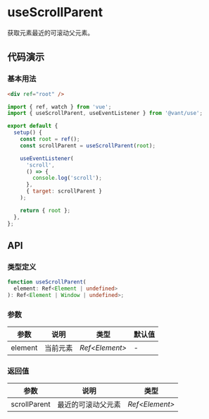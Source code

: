 # useScrollParent

获取元素最近的可滚动父元素。

## 代码演示

### 基本用法

```html
<div ref="root" />
```

```js
import { ref, watch } from 'vue';
import { useScrollParent, useEventListener } from '@vant/use';

export default {
  setup() {
    const root = ref();
    const scrollParent = useScrollParent(root);

    useEventListener(
      'scroll',
      () => {
        console.log('scroll');
      },
      { target: scrollParent }
    );

    return { root };
  },
};
```

## API

### 类型定义

```ts
function useScrollParent(
  element: Ref<Element | undefined>
): Ref<Element | Window | undefined>;
```

### 参数

| 参数    | 说明     | 类型            | 默认值 |
| ------- | -------- | --------------- | ------ |
| element | 当前元素 | _Ref\<Element>_ | -      |

### 返回值

| 参数         | 说明               | 类型            |
| ------------ | ------------------ | --------------- |
| scrollParent | 最近的可滚动父元素 | _Ref\<Element>_ |
